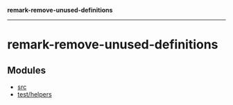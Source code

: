 **remark-remove-unused-definitions**

***

# remark-remove-unused-definitions

## Modules

- [src](src/README.md)
- [test/helpers](test/helpers/README.md)
